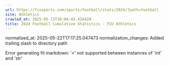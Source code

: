```yaml
---
url: https://fiusports.com/sports/football/stats/2024/?path=football
site: Athletics
crawled_at: 2025-05-13T10:04:43.426420
title: 2024 Football Cumulative Statistics - FIU Athletics
---
```

normalized_at: 2025-05-22T17:17:25.047473
normalization_changes: Added trailing slash to directory path

Error generating fit markdown: '<' not supported between instances of 'int' and 'str'